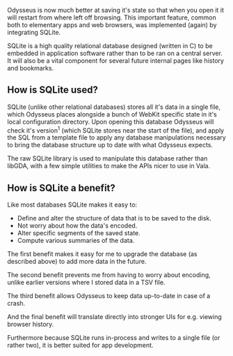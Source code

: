 Odysseus is now much better at saving it's state so that when you open it it will restart from where left off browsing. This important feature, common both to elementary apps and web browsers, was implemented (again) by integrating SQLite. 

SQLite is a high quality relational database designed (written in C) to be embedded in application software rather than to be ran on a central server. It will also be a vital component for several future internal pages like history and bookmarks. 

## How is SQLite used?

SQLite (unlike other relational databases) stores all it's data in a single file, which Odysseus places alongside a bunch of WebKit specific state in it's local configuration directory. Upon opening this database Odysseus will check it's version<sup title="Using `PRAGMA user_version`">1</sup> (which SQLite stores near the start of the file), and apply the SQL from a template file to apply any database manipulations necessary to bring the database structure up to date with what Odysseus expects. 

The raw SQLite library is used to manipulate this database rather than libGDA, with a few simple utilities to make the APIs nicer to use in Vala. 

## How is SQLite a benefit?

Like most databases SQLite makes it easy to:

* Define and alter the structure of data that is to be saved to the disk.
* Not worry about how the data's encoded.
* Alter specific segments of the saved state. 
* Compute various summaries of the data.

The first benefit makes it easy for me to upgrade the database (as described above) to add more data in the future.

The second benefit prevents me from having to worry about encoding, unlike earlier versions where I stored data in a TSV file.

The third benefit allows Odysseus to keep data up-to-date in case of a crash.

And the final benefit will translate directly into stronger UIs for e.g. viewing browser history.

Furthermore because SQLite runs in-process and writes to a single file (or rather two), it is better suited for app development.
